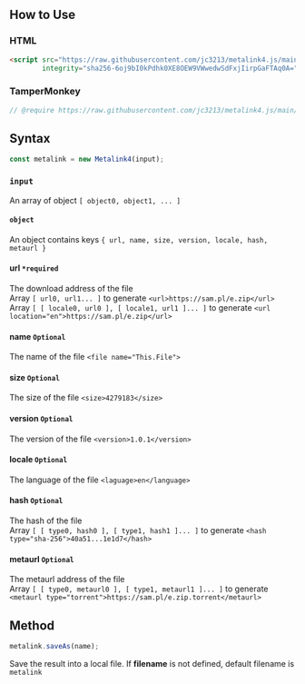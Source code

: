 ## How to Use
### HTML
```HTML
<script src="https://raw.githubusercontent.com/jc3213/metalink4.js/main/metalink4.js"
        integrity="sha256-6oj9bI0kPdhk0XE8OEW9VWwedwSdFxjIirpGaFTAq0A=" crossorigin="anonymous"></script>
```
### TamperMonkey
```javascript
// @require https://raw.githubusercontent.com/jc3213/metalink4.js/main/metalink4.js#sha256-6oj9bI0kPdhk0XE8OEW9VWwedwSdFxjIirpGaFTAq0A=
```
## Syntax
```javascript
const metalink = new Metalink4(input);
```
### `input`
An array of object `[ object0, object1, ... ]`
#### `object`
An object contains keys `{ url, name, size, version, locale, hash, metaurl }`
#### url `*required`
The download address of the file\
Array `[ url0, url1... ]` to generate `<url>https://sam.pl/e.zip</url>`\
Array `[ [ locale0, url0 ], [ locale1, url1 ]... ]` to generate `<url location="en">https://sam.pl/e.zip</url>`
#### name `Optional`
The name of the file `<file name="This.File">`
#### size `Optional`
The size of the file `<size>4279183</size>`
#### version `Optional`
The version of the file `<version>1.0.1</version>`
#### locale `Optional`
The language of the file `<laguage>en</language>`
#### hash `Optional`
The hash of the file\
Array `[ [ type0, hash0 ], [ type1, hash1 ]... ]` to generate `<hash type="sha-256">40a51...1e1d7</hash>`
#### metaurl `Optional`
The metaurl address of the file\
Array `[ [ type0, metaurl0 ], [ type1, metaurl1 ]... ]` to generate `<metaurl type="torrent">https://sam.pl/e.zip.torrent</metaurl>`
## Method
```javascript
metalink.saveAs(name);
```
Save the result into a local file. If **filename** is not defined, default filename is `metalink`
